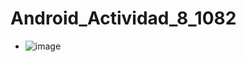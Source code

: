 # Android_Actividad_8_1082

- ![image](https://github.com/user-attachments/assets/423ab7b9-a420-4fe2-8fc9-ca5c78dbc444)
